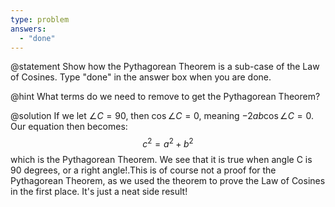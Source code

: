 ```yaml
---
type: problem
answers:
  - "done"
---
```


@statement
Show how the Pythagorean Theorem is a sub-case of the Law of Cosines. Type "done" in the answer box when you are done.

@hint
What terms do we need to remove to get the Pythagorean Theorem?

@solution
If we let $\angle C = 90$, then $\cos \angle C = 0$, meaning $-2ab \cos \angle C = 0$. Our equation then becomes: $$c^2 = a^2 + b^2$$
which is the Pythagorean Theorem. We see that it is true when angle C is 90 degrees, or a right angle!.This is of course not a proof for the Pythagorean Theorem, as we used the theorem to prove the Law of Cosines in the first place. It's just a neat side result!
<!--stackedit_data:
eyJoaXN0b3J5IjpbNjA3NTg3MzAyLDEyOTc4MTI1LC00NzUzMT
Q0MDFdfQ==
-->